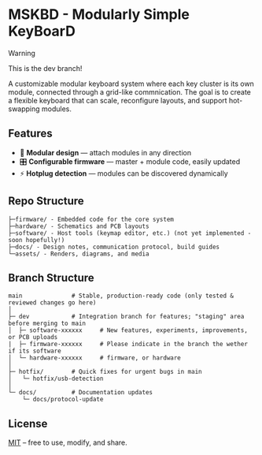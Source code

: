 # MSKBD - Modularly Simple KeyBoarD

> [!WARNING]  
> This is the dev branch!

A customizable modular keyboard system where each key cluster is its own module, connected through a grid-like commnication. The goal is to create a flexible keyboard that can scale, reconfigure layouts, and support hot-swapping modules.

## Features
- 🧩 **Modular design** — attach modules in any direction
- 🎛️ **Configurable firmware** — master + module code, easily updated
- ⚡ **Hotplug detection** — modules can be discovered dynamically

## Repo Structure
```
├─firmware/ - Embedded code for the core system
├─hardware/ - Schematics and PCB layouts
├─software/ - Host tools (keymap editor, etc.) (not yet implemented - soon hopefully!)
├─docs/ - Design notes, communication protocol, build guides
└─assets/ - Renders, diagrams, and media
```

## Branch Structure
```
main              # Stable, production-ready code (only tested & reviewed changes go here)
│
├─ dev            # Integration branch for features; "staging" area before merging to main
│  ├─ software-xxxxxx     # New features, experiments, improvements, or PCB uploads    
|  ├─ firmware-xxxxxx     # Please indicate in the branch the wether if its software
│  └─ hardware-xxxxxx     # firmware, or hardware
│
├─ hotfix/        # Quick fixes for urgent bugs in main
│   └─ hotfix/usb-detection
│
└─ docs/          # Documentation updates
    └─ docs/protocol-update
```


## License
[MIT](LICENSE) – free to use, modify, and share.
